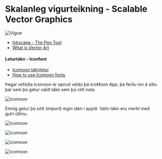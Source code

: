 # Skalanleg vigurteikning  - Scalable Vector Graphics

![Vigrar](pen_tool_usage.webp)

- [Inkscape - The Pen Tool](https://inkscape-manuals.readthedocs.io/en/latest/pen-tool.html)
- [What is Vector Art](https://www.linearity.io/blog/what-is-vector-art/)

#### Leturtákn - Iconfont

* [Icomoon táknletur](https://icomoon.io/)
* [How to use Icomoon fonts](http://chipcullen.com/how-to-use-icomoon-and-icon-fonts-part-1-basic-usage/)

Þegar vefsíða Icomoon er opnuð veldu þá _IcoMoon App_, þá ferðu inn á síðu þar sem þú getur valið tákn sem þú villt nota.

![icomoon](icomoon1.jpg)

 Einnig getur þú sótt (_import_) eigin tákn í appið. Valin tákn eru merkt með gulri útlínu.

![icomoon](icomoon.jpg)

![icomoon](icomoon2.jpg)

![icomoon](icomoon3.jpg)

![icomoon](icomoon4.jpg)